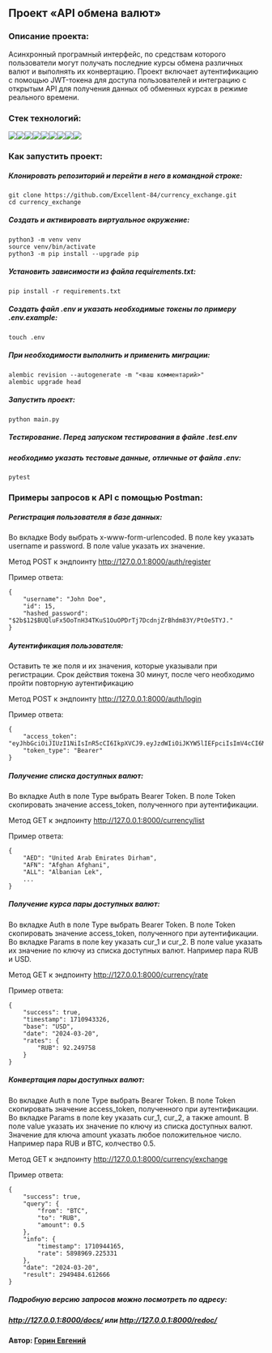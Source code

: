## Проект «API обмена валют»

### Описание проекта:

Асинхронный програмный интерфейс, по средствам которого пользователи могут
получать последние курсы обмена различных валют и выполнять их конвертацию.
Проект включает аутентификацию с помощью JWT-токена для доступа пользователей
и интеграцию с открытым API для получения данных об обменных курсах в режиме
реального времени.

### Стек технологий:
<img src="https://img.shields.io/badge/Python-FFFFFF?style=for-the-badge&logo=python&logoColor=3776AB"/><img src="https://img.shields.io/badge/FastAPI-FFFFFF?style=for-the-badge&logo=fastapi&logoColor=009688"/><img src="https://img.shields.io/badge/pydantic-FFFFFF?style=for-the-badge&logo=pydantic&logoColor=E92063"/><img src="https://img.shields.io/badge/aiohttp-FFFFFF?style=for-the-badge&logo=aiohttp&logoColor=2C5BB4"/><img src="https://img.shields.io/badge/PostgreSQL-FFFFFF?style=for-the-badge&logo=PostgreSQL&logoColor=4169E1"/><img src="https://img.shields.io/badge/sqlalchemy-FFFFFF?style=for-the-badge&logo=sqlalchemy&logoColor=D71F00"/><img src="https://img.shields.io/badge/alembic-FFFFFF?style=for-the-badge&logo=alembic&logoColor=8212"/><img src="https://img.shields.io/badge/JWT-FFFFFF?style=for-the-badge&logo=JSON%20web%20tokens&logoColor=black"/><img src="https://img.shields.io/badge/pytest-FFFFFF?style=for-the-badge&logo=pytest&logoColor=0A9EDC"/>

### Как запустить проект:

##### Клонировать репозиторий и перейти в него в командной строке:

```
git clone https://github.com/Excellent-84/currency_exchange.git
cd currency_exchange
```

##### Cоздать и активировать виртуальное окружение:

```
python3 -m venv venv
source venv/bin/activate
python3 -m pip install --upgrade pip
```

##### Установить зависимости из файла requirements.txt:

```
pip install -r requirements.txt
```

##### Создать файл .env и указать необходимые токены по примеру .env.example:
```
touch .env
```

##### При необходимости выполнить и применить миграции:

```
alembic revision --autogenerate -m "<ваш комментарий>"
alembic upgrade head
```

##### Запустить проект:

```
python main.py
```

##### Тестирование. Перед запуском тестирования в файле .test.env
##### необходимо указать тестовые данные, отличные от файла .env:

```
pytest
```

### Примеры запросов к API с помощью Postman:

##### Регистрация пользователя в базе данных:

Во вкладке Body выбрать x-www-form-urlencoded.
В поле key указать username и password.
В поле value указать их значение.

Метод POST к эндпоинту   http://127.0.0.1:8000/auth/register

Пример ответа:

```
{
    "username": "John Doe",
    "id": 15,
    "hashed_password": "$2b$12$BUQluFx5OoTnH34TKuS1OuOPDrTj7DcdnjZrBhdm83Y/PtOe5TYJ."
}
```

##### Аутентификация пользователя:

Оставить те же поля и их значения, которые указывали при регистрации.
Срок действия токена 30 минут, после чего необходимо пройти повторную аутентификацию


Метод POST к эндпоинту   http://127.0.0.1:8000/auth/login

Пример ответа:

```
{
    "access_token": "eyJhbGciOiJIUzI1NiIsInR5cCI6IkpXVCJ9.eyJzdWIiOiJKYW5lIEFpciIsImV4cCI6MTcxMDk0MTkwOH0.rETSvS9FU5qpOmp6QURw_TLxNnYa7JDBSEaOGC2EdUk",
    "token_type": "Bearer"
}
```

##### Получение списка доступных валют:

Во вкладке Auth в поле Type выбрать Bearer Token.
В поле Token скопировать значение access_token, полученного при аутентификации.

Метод GET к эндпоинту   http://127.0.0.1:8000/currency/list

Пример ответа:

```
{
    "AED": "United Arab Emirates Dirham",
    "AFN": "Afghan Afghani",
    "ALL": "Albanian Lek",
    ...
}
```

##### Получение курса пары доступных валют:

Во вкладке Auth в поле Type выбрать Bearer Token.
В поле Token скопировать значение access_token, полученного при аутентификации.
Во вкладке Params в поле key указать cur_1 и cur_2.
В поле value указать их значение по ключу из списка доступных валют.
Например пара RUB и USD.

Метод GET к эндпоинту   http://127.0.0.1:8000/currency/rate

Пример ответа:

```
{
    "success": true,
    "timestamp": 1710943326,
    "base": "USD",
    "date": "2024-03-20",
    "rates": {
        "RUB": 92.249758
    }
}
```

##### Конвертация пары доступных валют:

Во вкладке Auth в поле Type выбрать Bearer Token.
В поле Token скопировать значение access_token, полученного при аутентификации.
Во вкладке Params в поле key указать cur_1, cur_2, а также amount.
В поле value указать их значение по ключу из списка доступных валют.
Значение для ключа amount указать любое положительное число.
Например пара RUB и BTC, колчество 0.5.

Метод GET к эндпоинту   http://127.0.0.1:8000/currency/exchange

Пример ответа:

```
{
    "success": true,
    "query": {
        "from": "BTC",
        "to": "RUB",
        "amount": 0.5
    },
    "info": {
        "timestamp": 1710944165,
        "rate": 5898969.225331
    },
    "date": "2024-03-20",
    "result": 2949484.612666
}
```

##### Подробную версию запросов можно посмотреть по адресу:
##### http://127.0.0.1:8000/docs/ или http://127.0.0.1:8000/redoc/

#### Автор: [Горин Евгений](https://github.com/Excellent-84)
